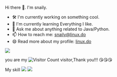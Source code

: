 
Hi there 👋. I'm snaily.  
  
- 🛠 I'm currently working on something cool.  
- 🌱 I'm currently learning Everything I like.  
- 💬 Ask me about anything related to Java/Python.  
- 📫 How to reach me: snaily@linux.do
- 😄 Read more about my profile: [linux.do]([https://https://linux.do/u/snaily/summary])

![](https://github-readme-stats.vercel.app/api?username=snailyp&show_icons=true&theme=transparent)

you are my ![Visitor Count](https://profile-counter.glitch.me/snailyp/count.svg) visitor,Thank you!!! 😘😘😘

My skill 
<img src="https://img.shields.io/badge/Java-ED8B00?logo=openjdk&logoColor=white" />
<img src="https://img.shields.io/badge/Python-3776AB?logo=python&logoColor=white" />
